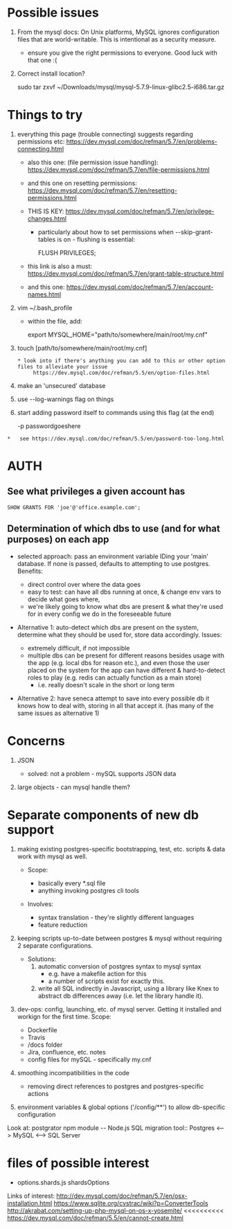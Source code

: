 Possible issues
===============
1.   From the mysql docs: On Unix platforms, MySQL ignores configuration files
     that are world-writable. This is intentional as a security measure.

     * ensure you give the right permissions to everyone. Good luck with that one :(

2.  Correct install location?

    sudo tar zxvf ~/Downloads/mysql/mysql-5.7.9-linux-glibc2.5-i686.tar.gz

Things to try
=============
1.  everything this page (trouble connecting) suggests regarding permissions etc:
     https://dev.mysql.com/doc/refman/5.7/en/problems-connecting.html

    *   also this one: (file permission issue handling): https://dev.mysql.com/doc/refman/5.7/en/file-permissions.html

    *   and this one on resetting permissions: https://dev.mysql.com/doc/refman/5.7/en/resetting-permissions.html

    *   THIS IS KEY: https://dev.mysql.com/doc/refman/5.7/en/privilege-changes.html
        *   particularly about how to set permissions when --skip-grant-tables is on - flushing is essential:

            FLUSH PRIVILEGES;

    *   this link is also a must: https://dev.mysql.com/doc/refman/5.7/en/grant-table-structure.html
    *   and this one: https://dev.mysql.com/doc/refman/5.7/en/account-names.html

2.  vim ~/.bash_profile
    *   within the file, add:

        export MYSQL_HOME="path/to/somewhere/main/root/my.cnf"

3.  touch [path/to/somewhere/main/root/my.cnf]

        * look into if there's anything you can add to this or other option files to alleviate your issue
             https://dev.mysql.com/doc/refman/5.5/en/option-files.html

4.   make an 'unsecured' database

5.   use  --log-warnings flag on things

6.   start adding password itself to commands using this flag (at the end)

        -p passwordgoeshere

    *   see https://dev.mysql.com/doc/refman/5.5/en/password-too-long.html


AUTH
====
See what privileges a given account has
---------------------------------------

    SHOW GRANTS FOR 'joe'@'office.example.com';




Determination of which dbs to use (and for what purposes) on each app
---------------------------------------------------------------------
  *   selected approach: pass an environment variable IDing your 'main' database. If none is
      passed, defaults to attempting to use postgres. Benefits:
        *   direct control over where the data goes
        *   easy to test: can have all dbs running at once, & change env vars to decide what goes
            where,
        *   we're likely going to know what dbs are present & what they're used for in every config
            we do in the foreseeable future

  *   Alternative 1: auto-detect which dbs are present on the system, determine what they should
      be used for, store data accordingly. Issues:
        *   extremely difficult, if not impossible
        *   multiple dbs can be present for different reasons besides usage with the app (e.g.
            local dbs for reason etc.), and even those the user placed on the system for the
            app can have different & hard-to-detect roles to play (e.g. redis can actually
            function as a main store)
            *   i.e. really doesn't scale in the short or long term

  *   Alternative 2: have seneca attempt to save into every possible db it knows how to deal
      with, storing in all that accept it. (has many of the same issues as alternative 1)

Concerns
========
1.  JSON
    * solved: not a problem - mySQL supports JSON data

2.  large objects - can mysql handle them?


Separate components of new db support
=====================================
1.  making existing postgres-specific bootstrapping, test, etc. scripts & data
    work with mysql as well.
    *   Scope:
        *   basically every *.sql file
        *   anything invoking postgres cli tools

    *   Involves:
        *   syntax translation - they're slightly different languages
        *   feature reduction

2.  keeping scripts up-to-date between postgres & mysql without requiring 2 separate configurations.
    *   Solutions:
        1.  automatic conversion of postgres syntax to mysql syntax
            *  e.g. have a makefile action for this
            *  a number of scripts exist for exactly this.
        2.  write all SQL indirectly in Javascript, using a library like Knex to abstract
            db differences away (i.e. let the library handle it).

3.  dev-ops: config, launching, etc. of mysql server. Getting it installed and workign for the
    first time. Scope:
    *  Dockerfile
    *  Travis
    *  /docs folder
    *  Jira, confluence, etc. notes
    *  config files for mySQL - specifically my.cnf

4.  smoothing incompatibilities in the code
    *  removing direct references to postgres and postgres-specific actions

5.  environment variables & global options ('/config/**') to allow db-specific configuration


Look at:
postgrator npm module -- Node.js SQL migration tool:: Postgres <--> MySQL <--> SQL Server


files of possible interest
==========================
*   options.shards.js
shardsOptions



Links of interest:
    http://dev.mysql.com/doc/refman/5.7/en/osx-installation.html
    https://www.sqlite.org/cvstrac/wiki?p=ConverterTools
    http://akrabat.com/setting-up-php-mysql-on-os-x-yosemite/          <<<<<<<<<<
    https://dev.mysql.com/doc/refman/5.5/en/cannot-create.html

